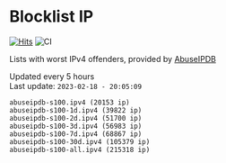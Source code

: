 # Blocklist IP

[![Hits](https://hits.seeyoufarm.com/api/count/incr/badge.svg?url=https%3A%2F%2Fgithub.com%2Fborestad%2Fblocklist-ip%2F&count_bg=%2379C83D&title_bg=%23555555&icon=&icon_color=%23E7E7E7&title=hits&edge_flat=false)](https://hits.seeyoufarm.com)  ![CI](https://img.shields.io/github/workflow/status/borestad/blocklist-ip/CI?style=flat-square)

Lists with worst IPv4 offenders, provided by [AbuseIPDB](https://www.abuseipdb.com/)

<!-- FOOTER-PLACEHOLDER -->
Updated every 5 hours<br>
Last update: `2023-02-18 - 20:05:09`
```
abuseipdb-s100.ipv4 (20153 ip)
abuseipdb-s100-1d.ipv4 (39822 ip)
abuseipdb-s100-2d.ipv4 (51700 ip)
abuseipdb-s100-3d.ipv4 (56983 ip)
abuseipdb-s100-7d.ipv4 (68867 ip)
abuseipdb-s100-30d.ipv4 (105379 ip)
abuseipdb-s100-all.ipv4 (215318 ip)
```
